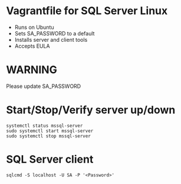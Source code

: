 # Vagrantfile for SQL Server Linux

* Runs on Ubuntu
* Sets SA_PASSWORD to a default
* Installs server and client tools
* Accepts EULA

# WARNING

Please update SA_PASSWORD

# Start/Stop/Verify server up/down
    systemctl status mssql-server
    sudo systemctl start mssql-server
    sudo systemctl stop mssql-server

# SQL Server client
    sqlcmd -S localhost -U SA -P '<Password>'
